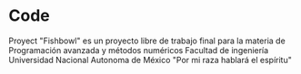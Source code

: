 Code
====

Proyect
      "Fishbowl" es un proyecto libre de trabajo final para la materia de Programación avanzada y métodos numéricos
      Facultad de ingeniería
      Universidad Nacional Autonoma de México
      "Por mi raza hablará el espíritu"
